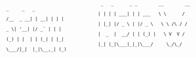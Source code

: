 
                                        _   _      _ _        __        __         _     _   _ 
                                       | | | | ___| | | ___   \ \      / /__  _ __| | __| | | |
                                       | |_| |/ _ \ | |/ _ \   \ \ /\ / / _ \| '__| |/ _` | | |
                                       |  _  |  __/ | | (_) |   \ V  V / (_) | |  | | (_| | |_|
                                       |_| |_|\___|_|_|\___/     \_/\_/ \___/|_|  |_|\__,_| (_)
                                                                                        
